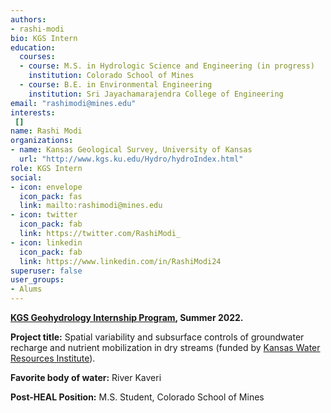 ```yaml
---
authors:
- rashi-modi
bio: KGS Intern
education:
  courses:
  - course: M.S. in Hydrologic Science and Engineering (in progress)
    institution: Colorado School of Mines
  - course: B.E. in Environmental Engineering
    institution: Sri Jayachamarajendra College of Engineering
email: "rashimodi@mines.edu"
interests:
 []
name: Rashi Modi
organizations:
- name: Kansas Geological Survey, University of Kansas
  url: "http://www.kgs.ku.edu/Hydro/hydroIndex.html"
role: KGS Intern
social:
- icon: envelope
  icon_pack: fas
  link: mailto:rashimodi@mines.edu
- icon: twitter
  icon_pack: fab
  link: https://twitter.com/RashiModi_
- icon: linkedin
  icon_pack: fab
  link: https://www.linkedin.com/in/RashiModi24
superuser: false
user_groups:
- Alums
---
```

**[KGS Geohydrology Internship Program](http://www.kgs.ku.edu/Hydro/gipIndex.html), Summer 2022.**

**Project title:** Spatial variability and subsurface controls of groundwater recharge and nutrient mobilization in dry streams (funded by [Kansas Water Resources Institute](https://www.kcare.k-state.edu/kansas-water-resources-institute/)).

**Favorite body of water:** River Kaveri

**Post-HEAL Position:** M.S. Student, Colorado School of Mines
